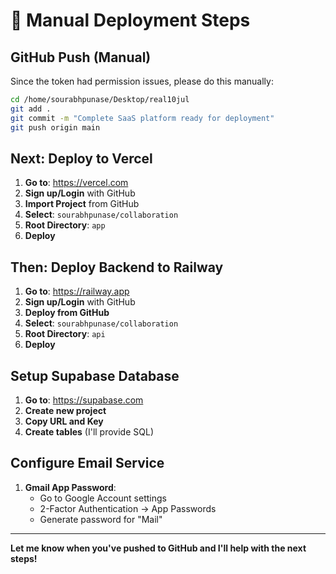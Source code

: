 # 🚀 Manual Deployment Steps

## **GitHub Push (Manual)**

Since the token had permission issues, please do this manually:

```bash
cd /home/sourabhpunase/Desktop/real10jul
git add .
git commit -m "Complete SaaS platform ready for deployment"
git push origin main
```

## **Next: Deploy to Vercel**

1. **Go to**: https://vercel.com
2. **Sign up/Login** with GitHub
3. **Import Project** from GitHub
4. **Select**: `sourabhpunase/collaboration`
5. **Root Directory**: `app`
6. **Deploy**

## **Then: Deploy Backend to Railway**

1. **Go to**: https://railway.app
2. **Sign up/Login** with GitHub  
3. **Deploy from GitHub**
4. **Select**: `sourabhpunase/collaboration`
5. **Root Directory**: `api`
6. **Deploy**

## **Setup Supabase Database**

1. **Go to**: https://supabase.com
2. **Create new project**
3. **Copy URL and Key**
4. **Create tables** (I'll provide SQL)

## **Configure Email Service**

1. **Gmail App Password**:
   - Go to Google Account settings
   - 2-Factor Authentication → App Passwords
   - Generate password for "Mail"

---

**Let me know when you've pushed to GitHub and I'll help with the next steps!**